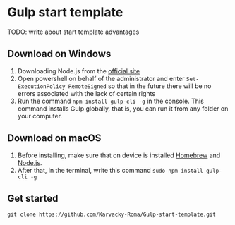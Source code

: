 # Gulp start template

TODO: write about start template advantages

## Download on Windows

1. Downloading Node.js from the [official site](https://nodejs.org/en/download/)
2. Open powershell on behalf of the administrator and enter `Set-ExecutionPolicy RemoteSigned` so that in the future there will be no errors associated with the lack of certain rights
3. Run the command `npm install gulp-cli -g` in the console. This command installs Gulp globally, that is, you can run it from any folder on your computer.

## Download on macOS

1. Before installing, make sure that on device is installed [Homebrew](https://brew.sh/) and [Node.js](https://nodejs.org/en/download/). 
2. After that, in the terminal, write this command `sudo npm install gulp-cli -g`

## Get started

``git clone https://github.com/Karvacky-Roma/Gulp-start-template.git``
